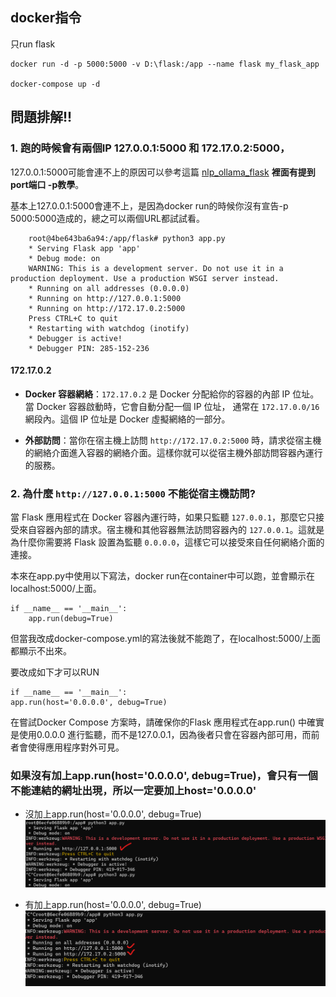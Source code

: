 
## docker指令
只run flask

    docker run -d -p 5000:5000 -v D:\flask:/app --name flask my_flask_app

    docker-compose up -d

## 問題排解!!

### 1. 跑的時候會有兩個IP 127.0.0.1:5000 和 172.17.0.2:5000， <br />
127.0.0.1:5000可能會連不上的原因可以參考這篇 [nlp_ollama_flask](https://github.com/weitsung50110/nlp_ollama_flask) **裡面有提到port端口 -p教學**。

基本上127.0.0.1:5000會連不上，是因為docker run的時候你沒有宣告-p 5000:5000造成的，總之可以兩個URL都試試看。

        root@4be643ba6a94:/app/flask# python3 app.py
        * Serving Flask app 'app'
        * Debug mode: on
        WARNING: This is a development server. Do not use it in a production deployment. Use a production WSGI server instead.
        * Running on all addresses (0.0.0.0)
        * Running on http://127.0.0.1:5000
        * Running on http://172.17.0.2:5000
        Press CTRL+C to quit
        * Restarting with watchdog (inotify)
        * Debugger is active!
        * Debugger PIN: 285-152-236

#### 172.17.0.2
- **Docker 容器網絡**：`172.17.0.2` 是 Docker 分配給你的容器的內部 IP 位址。當 Docker 容器啟動時，它會自動分配一個 IP 位址，
通常在 `172.17.0.0/16` 網段內。這個 IP 位址是 Docker 虛擬網絡的一部分。

- **外部訪問**：當你在宿主機上訪問 `http://172.17.0.2:5000` 時，請求從宿主機的網絡介面進入容器的網絡介面。這樣你就可以從宿主機外部訪問容器內運行的服務。


### 2. 為什麼 `http://127.0.0.1:5000` 不能從宿主機訪問?
當 Flask 應用程式在 Docker 容器內運行時，如果只監聽 `127.0.0.1`，那麼它只接受來自容器內部的請求。宿主機和其他容器無法訪問容器內的 `127.0.0.1`。這就是為什麼你需要將 Flask 設置為監聽 `0.0.0.0`，這樣它可以接受來自任何網絡介面的連接。

本來在app.py中使用以下寫法，docker run在container中可以跑，並會顯示在localhost:5000/上面。

    if __name__ == '__main__':
        app.run(debug=True)

但當我改成docker-compose.yml的寫法後就不能跑了，在localhost:5000/上面都顯示不出來。

要改成如下才可以RUN

    if __name__ == '__main__':
    app.run(host='0.0.0.0', debug=True)


在嘗試Docker Compose 方案時，請確保你的Flask 應用程式在app.run() 中確實是使用0.0.0.0 進行監聽，而不是127.0.0.1，因為後者只會在容器內部可用，而前者會使得應用程序對外可見。

### 如果沒有加上app.run(host='0.0.0.0', debug=True)，會只有一個不能連結的網址出現，所以一定要加上host='0.0.0.0'

- 沒加上app.run(host='0.0.0.0', debug=True)
![](https://github.com/weitsung50110/flask_docker_web/blob/master/github_imgs/0.png)

- 有加上app.run(host='0.0.0.0', debug=True)
![](https://github.com/weitsung50110/flask_docker_web/blob/master/github_imgs/1.png)

